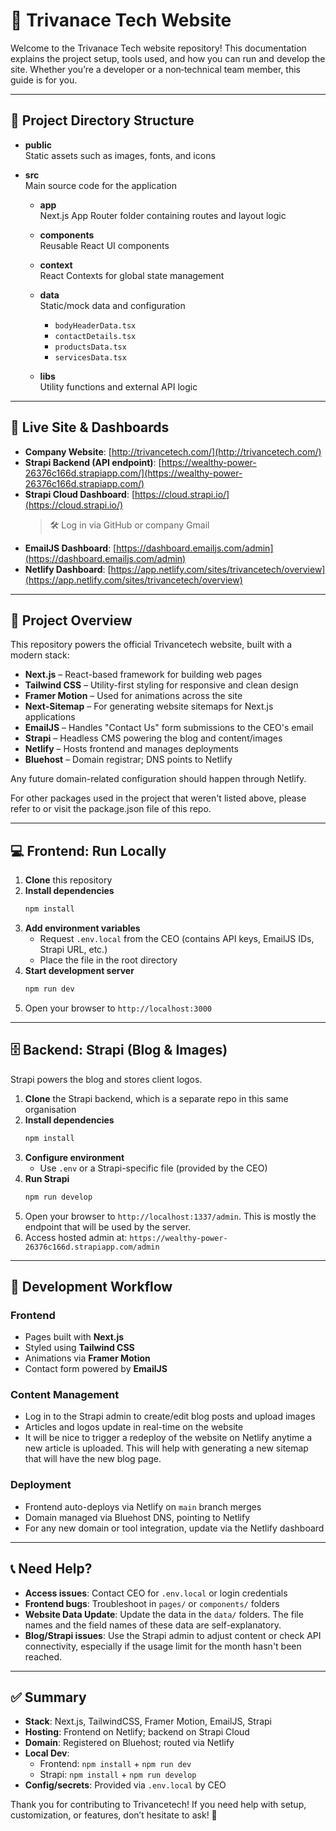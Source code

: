 
# 📘 Trivanace Tech Website

Welcome to the Trivanace Tech website repository! This documentation explains the project setup, tools used, and how you can run and develop the site. Whether you’re a developer or a non‑technical team member, this guide is for you.

---

## 📁 Project Directory Structure

-   **public**  
    Static assets such as images, fonts, and icons

-   **src**  
    Main source code for the application

    -   **app**  
        Next.js App Router folder containing routes and layout logic

    -   **components**  
        Reusable React UI components

    -   **context**  
        React Contexts for global state management

    -   **data**  
        Static/mock data and configuration

        -   `bodyHeaderData.tsx`
        -   `contactDetails.tsx`
        -   `productsData.tsx`
        -   `servicesData.tsx`

    -   **libs**  
        Utility functions and external API logic


---

## 🚀 Live Site & Dashboards

- **Company Website**: [http://trivancetech.com/](http://trivancetech.com/)  
- **Strapi Backend (API endpoint)**: [https://wealthy-power-26376c166d.strapiapp.com/](https://wealthy-power-26376c166d.strapiapp.com/)  
- **Strapi Cloud Dashboard**: [https://cloud.strapi.io/](https://cloud.strapi.io/)  
  > 🛠️ Log in via GitHub or company Gmail  
- **EmailJS Dashboard**: [https://dashboard.emailjs.com/admin](https://dashboard.emailjs.com/admin)  
- **Netlify Dashboard**: [https://app.netlify.com/sites/trivancetech/overview](https://app.netlify.com/sites/trivancetech/overview)  

---

## 🧰 Project Overview

This repository powers the official Trivancetech website, built with a modern stack:

- **Next.js** – React-based framework for building web pages  
- **Tailwind CSS** – Utility-first styling for responsive and clean design  
- **Framer Motion** – Used for animations across the site
- **Next-Sitemap** – For generating website sitemaps for Next.js applications  
- **EmailJS** – Handles "Contact Us" form submissions to the CEO's email  
- **Strapi** – Headless CMS powering the blog and content/images  
- **Netlify** – Hosts frontend and manages deployments  
- **Bluehost** – Domain registrar; DNS points to Netlify  

Any future domain-related configuration should happen through Netlify. 

For other packages used in the project that weren't listed above, please refer to or visit the package.json file of this repo.

---

## 💻 Frontend: Run Locally

1. **Clone** this repository  
2. **Install dependencies**  
   ```bash
   npm install
   ```  
3. **Add environment variables**  
   - Request `.env.local` from the CEO (contains API keys, EmailJS IDs, Strapi URL, etc.)  
   - Place the file in the root directory  
4. **Start development server**  
   ```bash
   npm run dev
   ```  
5. Open your browser to `http://localhost:3000`

---

## 🗄️ Backend: Strapi (Blog & Images)

Strapi powers the blog and stores client logos.

1. **Clone** the Strapi backend, which is a separate repo in this same organisation  
2. **Install dependencies**  
   ```bash
   npm install
   ```  
3. **Configure environment**  
   - Use `.env` or a Strapi-specific file (provided by the CEO)  
4. **Run Strapi**  
   ```bash
   npm run develop
   ```
5. Open your browser to `http://localhost:1337/admin`. This is mostly the endpoint that will be used by the server.
6. Access hosted admin at: `https://wealthy-power-26376c166d.strapiapp.com/admin`

---

## 🎯 Development Workflow

### Frontend  
- Pages built with **Next.js**  
- Styled using **Tailwind CSS**  
- Animations via **Framer Motion**  
- Contact form powered by **EmailJS**

### Content Management  
- Log in to the Strapi admin to create/edit blog posts and upload images  
- Articles and logos update in real-time on the website
- It will be nice to trigger a redeploy of the website on Netlify anytime a new article is uploaded. This will help with generating a new sitemap that will have the new blog page.

### Deployment  
- Frontend auto-deploys via Netlify on `main` branch merges
- Domain managed via Bluehost DNS, pointing to Netlify  
- For any new domain or tool integration, update via the Netlify dashboard

---

## 📞 Need Help?

- **Access issues**: Contact CEO for `.env.local` or login credentials  
- **Frontend bugs**: Troubleshoot in `pages/` or `components/` folders
- **Website Data Update**: Update the data in the `data/` folders. The file names and the field names of these data are self-explanatory.
- **Blog/Strapi issues**: Use the Strapi admin to adjust content or check API connectivity, especially if the usage limit for the month hasn't been reached.

---

## ✅ Summary

- **Stack**: Next.js, TailwindCSS, Framer Motion, EmailJS, Strapi  
- **Hosting**: Frontend on Netlify; backend on Strapi Cloud  
- **Domain**: Registered on Bluehost; routed via Netlify  
- **Local Dev**:
  - Frontend: `npm install` + `npm run dev`
  - Strapi: `npm install` + `npm run develop`
- **Config/secrets**: Provided via `.env.local` by CEO

Thank you for contributing to Trivancetech! If you need help with setup, customization, or features, don’t hesitate to ask! 🚀
